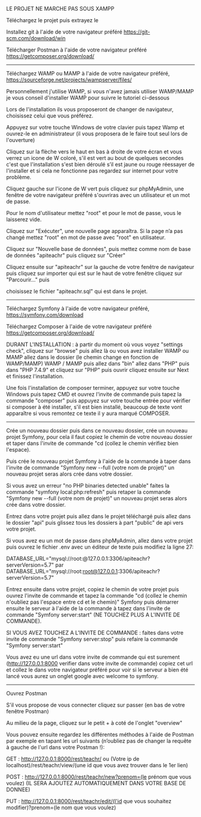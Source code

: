 
LE PROJET NE MARCHE PAS SOUS XAMPP

Téléchargez le projet puis extrayez le

Installez git à l'aide de votre navigateur préféré https://git-scm.com/download/win

Télécharger Postman à l'aide de votre navigateur préféré https://getcomposer.org/download/

----------------------------------------------------
Téléchargez WAMP ou MAMP à l'aide de votre navigateur préféré, https://sourceforge.net/projects/wampserver/files/

Personnellement j'utilise WAMP, si vous n'avez jamais utiliser WAMP/MAMP je vous conseil d'installer WAMP pour suivre le tutoriel ci-dessous

Lors de l'installation ils vous proposeront de changer de navigateur, choisissez celui que vous préférez.

Appuyez sur votre touche Windows de votre clavier puis tapez Wamp et ouvrez-le en administrateur (il vous proposera de le faire tout seul lors de l'ouverture)

Cliquez sur la flèche vers le haut en bas à droite de votre écran et vous verrez un icone de W coloré, s'il est vert au bout de quelques secondes c'est que l'installation s'est 
bien déroulé s’il est jaune ou rouge réessayer de l'installer et si cela ne fonctionne pas regardez sur internet pour votre problème.

Cliquez gauche sur l'icone de W vert puis cliquez sur phpMyAdmin, une fenêtre de votre navigateur préféré s'ouvriras avec un utilisateur et un mot de passe.

Pour le nom d'utilisateur mettez "root" et pour le mot de passe, vous le laisserez vide.

Cliquez sur "Exécuter", une nouvelle page apparaîtra. Si la page n’a pas changé mettez "root" en mot de passe avec "root" en utilisateur.

Cliquez sur "Nouvelle base de données", puis mettez comme nom de base de données "apiteachr" puis cliquez sur "Créer"

Cliquez ensuite sur "apiteachr" sur la gauche de votre fenêtre de navigateur puis cliquez sur importer qui est sur le haut de votre fenêtre cliquez sur "Parcourir..." puis 

choisissez le fichier "apiteachr.sql" qui est dans le projet.

---------------------------------------------------------------


Téléchargez Symfony à l'aide de votre navigateur préféré, https://symfony.com/download

Téléchargez Composer à l'aide de votre navigateur préféré https://getcomposer.org/download/

DURANT L'INSTALLATION : à partir du moment où vous voyez "settings check", cliquez sur "browse" puis allez là ou vous avez installer WAMP ou MAMP allez dans le dossier (le chemin
change en fonction de WAMP/MAMP) WAMP / MAMP puis allez dans "bin" allez dans "PHP" puis dans "PHP 7.4.9" et cliquez sur "PHP" puis ouvrir cliquez ensuite sur Next et finissez l'installation.

Une fois l'installation de composer terminer, appuyez sur votre touche Windows puis tapez CMD et ouvrez l'invite de commande puis tapez la commande "composer" puis appuyez sur votre touche entrée pour vérifier si composer à été installer, s'il est bien installé, beaucoup de texte vont apparaître si vous remontez ce texte il y aura marqué COMPOSER.

---------------------------------------------------------

Crée un nouveau dossier puis dans ce nouveau dossier, crée un nouveau projet Symfony, pour cela il faut copiez le chemin de votre nouveau dossier et taper dans l'invite de commande "cd (collez le chemin vérifiez bien l'espace).

Puis crée le nouveau projet Symfony à l'aide de la commande à taper dans l'invite de commande "Symfony new --full (votre nom de projet)" un nouveau projet seras alors crée dans votre dossier.

Si vous avez un erreur "no PHP binaries detected unable" faites la commande "symfony local:php:refresh" puis retaper la commande "Symfony new --full (votre nom de projet)" un nouveau projet seras alors crée dans votre dossier.

Entrez dans votre projet puis allez dans le projet téléchargé puis allez dans le dossier "api" puis glissez tous les dossiers à part "public" de api vers votre projet.

Si vous avez eu un mot de passe dans phpMyAdmin, allez dans votre projet puis ouvrez le fichier  .env avec un éditeur de texte puis modifiez la ligne 27: 

DATABASE_URL="mysql://root:@127.0.0.1:3306/apiteachr?serverVersion=5.7" par DATABASE_URL="mysql://root:root@127.0.0.1:3306/apiteachr?serverVersion=5.7"

Entrez ensuite dans votre projet, copiez le chemin de votre projet puis ouvrez l'invite de commande et tapez la commande "cd (collez le chemin n'oubliez pas l'espace entre cd et le chemin)" Symfony puis démarrer ensuite le serveur à l'aide de la commande à tapez dans l'invite de commande "Symfony server:start" (NE TOUCHEZ PLUS A L'INVITE DE COMMANDE).

SI VOUS AVEZ TOUCHEZ A L'INVITE DE COMMANDE : faites dans votre invite de commande "Symfony server:stop" puis refaire la commande "Symfony server:start"

Vous avez eu une url dans votre invite de commande qui est surement (http://127.0.0.1:8000 verifier dans votre invite de commande) copiez cet url et collez le dans votre navigateur préféré pour voir si le serveur a bien été lancé vous aurez un onglet google avec welcome to symfony.

-------------------------------------------------------

Ouvrez Postman

S'il vous propose de vous connecter cliquez sur passer (en bas de votre fenêtre Postman)

Au milieu de la page, cliquez sur le petit + à coté de l'onglet "overview"

Vous pouvez ensuite regardez les différentes méthodes à l'aide de Postman par exemple en tapant les url suivants (n’oubliez pas de changer la requête à gauche de l'url dans votre Postman !):

GET : http://127.0.0.1:8000/rest/teachr/ ou (Votre ip de localhost)/rest/teachr/view/(une id que vous avez trouver dans le 1er lien)

POST : http://127.0.0.1:8000/rest/teachr/new?prenom=(le prénom que vous voulez) (IL SERA AJOUTEZ AUTOMATIQUEMENT DANS VOTRE BASE DE DONNEE)

PUT : http://127.0.0.1:8000/rest/teachr/edit/(l'id que vous souhaitez modifier)?prenom=(le nom que vous voulez)


